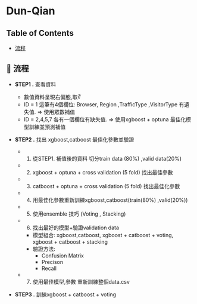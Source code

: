# Dun-Qian

## Table of Contents
- [流程](#-about)

## 🚀 流程


- **STEP1 .** 查看資料
    - 數值資料呈現右偏態,取∛ 
    - ID = 1 這筆有4個欄位: Browser, Region ,TrafficType ,VisitorType 有遺失值. => 使用眾數補值
    - ID = 2,4,5,7 各有一個欄位有缺失值. => 使用xgboost + optuna 最佳化模型訓練並預測補值
  

- **STEP2 .** 找出 xgboost,catboost 最佳化參數並驗證 
     - 1. 從STEP1. 補值後的資料 切分train data (80%) ,valid data(20%) 
     - 2. xgboost + optuna + cross validation (5 fold) 找出最佳參數
     - 3. catboost + optuna + cross validation (5 fold) 找出最佳化參數
     - 4. 用最佳化參數重新訓練xgboost,catboost(train(80%) ,valid(20%))
     - 5. 使用ensemble 技巧 (Voting , Stacking) 
     - 6. 找出最好的模型+驗證validation data 
         - 模型組合: xgboost,catboost, xgboost + catboost + voting, xgboost + catboost + stacking
         - 驗證方法:
           - Confusion Matrix
           - Precison 
           - Recall
     - 7. 使用最佳模型,參數 重新訓練整個data.csv
  
- **STEP3 .** 訓練xgboost + catboost + voting
